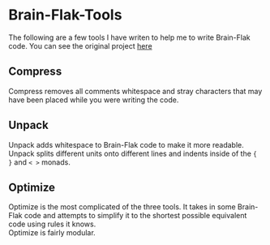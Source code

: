 # Brain-Flak-Tools
The following are a few tools I have writen to help me to write Brain-Flak code.  You can see the original project [here](github.com/DJMcMayhem/Brain-Flak/)

## Compress

Compress removes all comments whitespace and stray characters that may have been placed while you were writing the code.

## Unpack

Unpack adds whitespace to Brain-Flak code to make it more readable.  Unpack splits different units onto different lines and indents inside of the `{ }` and `< >` monads.

## Optimize

Optimize is the most complicated of the three tools.  It takes in some Brain-Flak code and attempts to simplify it to the shortest possible equivalent code using rules it knows.  
Optimize is fairly modular.
